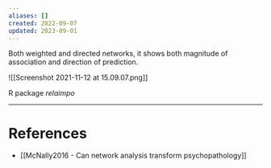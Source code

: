 ```yaml
---
aliases: []
created: 2022-09-07
updated: 2023-09-01
---
```

Both weighted and directed networks, it shows both magnitude of association and direction of prediction.

![[Screenshot 2021-11-12 at 15.09.07.png]]

R package *relaimpo*

---
# References
* [[McNally2016 - Can network analysis transform psychopathology]]